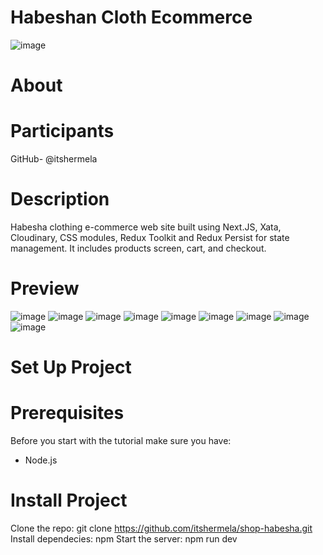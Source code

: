 # Habeshan Cloth Ecommerce

![image](https://github.com/itshermela/shop-habesha/assets/57627375/5950165e-341b-4010-bafb-7c05939ca102)

# About

# Participants
GitHub- @itshermela

# Description

Habesha clothing e-commerce web site built using Next.JS, Xata, Cloudinary, CSS modules, Redux Toolkit and Redux Persist for state management. It includes products screen, cart, and checkout.

# Preview

![image](https://github.com/itshermela/shop-habesha/assets/57627375/77046529-ba90-400c-8e55-c4ba78af50dc)
![image](https://github.com/itshermela/shop-habesha/assets/57627375/8df6f6f7-105e-4554-bb63-66acdd214162)
![image](https://github.com/itshermela/shop-habesha/assets/57627375/69d5e3bf-b697-4385-9c28-4cd53e8341ba)
![image](https://github.com/itshermela/shop-habesha/assets/57627375/b1553219-0119-4513-9936-a647f4433afe)
![image](https://github.com/itshermela/shop-habesha/assets/57627375/261692e6-be31-4bfb-8f72-e14e9bcc33e1)
![image](https://github.com/itshermela/shop-habesha/assets/57627375/d237a669-9731-49f6-9adc-260320847aa4)
![image](https://github.com/itshermela/shop-habesha/assets/57627375/a69b47db-f327-416b-8985-7d0ade5e3507)
![image](https://github.com/itshermela/shop-habesha/assets/57627375/1aa6ce05-2e5c-4479-a6b9-ad13c6835ba3)
![image](https://github.com/itshermela/shop-habesha/assets/57627375/7d012f1a-e946-43f3-8d9d-ec608920b9cc)

# Set Up Project

# Prerequisites
Before you start with the tutorial make sure you have:

- Node.js

# Install Project
Clone the repo:
git clone https://github.com/itshermela/shop-habesha.git
Install dependecies:
npm
Start the server:
npm run dev
